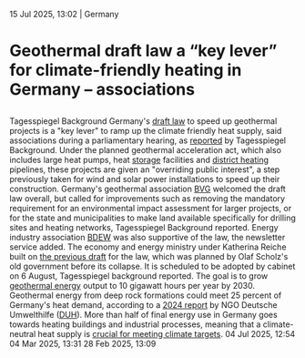 15 Jul 2025, 13:02
| 
Germany
# Geothermal draft law a “key lever” for climate-friendly heating in Germany – associations
## 
Tagesspiegel Background
Germany's [draft law](https://www.bundeswirtschaftsministerium.de/Redaktion/DE/Pressemitteilungen/2025/07/20250704-bmwe-legt-entwurf-zum-gesetz-zur-beschleunigung-des-ausbaus-von-geothermieanlagen.html) to speed up geothermal projects is a "key lever" to ramp up the climate friendly heat supply, said associations during a parliamentary hearing, as [reported](https://background.tagesspiegel.de/energie-und-klima/briefing/neuer-anlauf-beim-geothermie-beschleunigungsgesetz) by Tagesspiegel Background. Under the planned geothermal acceleration act, which also includes large heat pumps, heat [storage](https://www.cleanenergywire.org/glossary/letter_s#storage) facilities and [district heating](https://www.cleanenergywire.org/glossary/letter_d#district_heating) pipelines, these projects are given an "overriding public interest", a step previously taken for wind and solar power installations to speed up their construction.
Germany's geothermal association [BVG](https://www.cleanenergywire.org/experts/bvg-german-geothermal-association) welcomed the draft law overall, but called for improvements such as removing the mandatory requirement for an environmental impact assessment for larger projects, or for the state and municipalities to make land available specifically for drilling sites and heating networks, Tagesspiegel Background reported. Energy industry association [BDEW](https://www.cleanenergywire.org/experts/bdew-german-association-energy-and-water-industries) was also supportive of the law, the newsletter service added.
The economy and energy ministry under Katherina Reiche built on [the previous draft](https://www.cleanenergywire.org/news/german-government-agrees-easier-approval-procedures-boost-geothermal-heating) for the law, which was planned by Olaf Scholz's old government before its collapse. It is scheduled to be adopted by cabinet on 6 August, Tagesspiegel background reported. The goal is to grow [geothermal energy](https://www.cleanenergywire.org/glossary/letter_g#geothermal_energy) output to 10 gigawatt hours per year by 2030.
Geothermal energy from deep rock formations could meet 25 percent of Germany's heat demand, according to a [2024 report](https://www.cleanenergywire.org/news/germany-should-make-better-use-geothermal-energy-ngo) by NGO Deutsche Umwelthilfe ([DUH](https://www.cleanenergywire.org/experts/duh-environmental-action-germany)). More than half of final energy use in Germany goes towards heating buildings and industrial processes, meaning that a climate-neutral heat supply is [crucial for meeting climate targets](https://www.cleanenergywire.org/news/next-german-govt-must-continue-decarbonisation-heating-industry-alliance).
04 Jul 2025, 12:54
04 Mar 2025, 13:31
28 Feb 2025, 13:09
